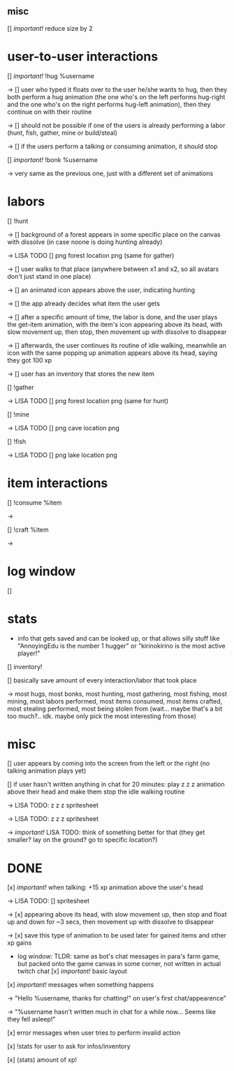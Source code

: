 ## misc

[] *important!* reduce size by 2

# user-to-user interactions

[] *important!* !hug %username

  -> [] user who typed it floats over to the user he/she wants to hug, then they both perform a hug animation (the one who's on the left performs hug-right and the one who's on the right performs hug-left animation), then they continue on with their routine

  -> [] should not be possible if one of the users is already performing a labor (hunt, fish, gather, mine or build/steal)

  -> [] if the users perform a talking or consuming animation, it should stop

[] *important!* !bonk %username

  -> very same as the previous one, just with a different set of animations


# labors

[] !hunt

  -> [] background of a forest appears in some specific place on the canvas with dissolve (in case noone is doing hunting already)

  -> LISA TODO [] png forest location png (same for gather)

  -> [] user walks to that place (anywhere between x1 and x2, so all avatars don't just stand in one place)

  -> [] an animated icon appears above the user, indicating hunting

  -> [] the app already decides what item the user gets 

  -> [] after a specific amount of time, the labor is done, and the user plays the get-item animation, with the item's icon appearing above its head, with slow movement up, then stop, then movement up with dissolve to disappear

  -> [] afterwards, the user continues its routine of idle walking, meanwhile an icon with the same popping up animation appears above its head, saying they got 100 xp

  -> [] user has an inventory that stores the new item

[] !gather

  -> LISA TODO [] png forest location png (same for hunt)

[] !mine

  -> LISA TODO [] png cave location png

[] !fish

  -> LISA TODO [] png lake location png

# item interactions

[] !consume %item

  -> 

[] !craft %item

  ->

# log window

[] 

# stats
* info that gets saved and can be looked up, or that allows silly stuff like "AnnoyingEdu is the number 1 hugger" or "kirinokirino is the most active player!"

[] inventory!

[] basically save amount of every interaction/labor that took place

  -> most hugs, most bonks, most hunting, most gathering, most fishing, most mining, most labors performed, most items consumed, most items crafted, most stealing performed, most being stolen from (wait... maybe that's a bit too much?.. idk. maybe only pick the most interesting from those)

# misc

[] user appears by coming into the screen from the left or the right (no talking animation plays yet)

[] if user hasn't written anything in chat for 20 minutes: play z z z animation above their head and make them stop the idle walking routine

  -> LISA TODO: z z z spritesheet

  -> LISA TODO: z z z spritesheet

  -> *important!* LISA TODO: think of something better for that (they get smaller? lay on the ground? go to specific location?)


# DONE

[x] *important!* when talking: +15 xp animation above the user's head 

  -> LISA TODO: [] spritesheet

  -> [x] appearing above its head, with slow movement up, then stop and float up and down for ~3 secs, then movement up with dissolve to disappear

  -> [x] save this type of animation to be used later for gained items and other xp gains

  

* log window: TLDR: same as bot's chat messages in para's farm game, but packed onto the game canvas in some corner, not written in actual twitch chat
[x] *important!* basic layout

[x] *important!* messages when something happens

  -> "Hello %username, thanks for chatting!" on user's first chat/appearence"

  -> "%username hasn't written much in chat for a while now... Seems like they fell asleep!"

[x] error messages when user tries to perform invalid action

[x] !stats for user to ask for infos/inventory

[x] (stats) amount of xp!